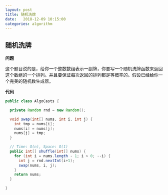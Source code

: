 ```yaml
---
layout: post
title: 随机洗牌
date:   2018-12-09 10:15:00
categories: algorithm
---
```


## 随机洗牌

**问题**

这个题目说的是，给你一个整数数组表示一副牌，你要写一个随机洗牌函数来返回这个数组的一个排列。并且要保证每次返回的排列都是等概率的。假设已经给你一个完美的随机数生成器。

**代码**

```java
public class AlgoCasts {

  private Random rnd = new Random();

  void swap(int[] nums, int i, int j) {
    int tmp = nums[i];
    nums[i] = nums[j];
    nums[j] = tmp;
  }

  // Time: O(n), Space: O(1)
  public int[] shuffle(int[] nums) {
    for (int i = nums.length - 1; i > 0; --i) {
      int j = rnd.nextInt(i+1);
      swap(nums, i, j);
    }
    return nums;
  }

}
```

